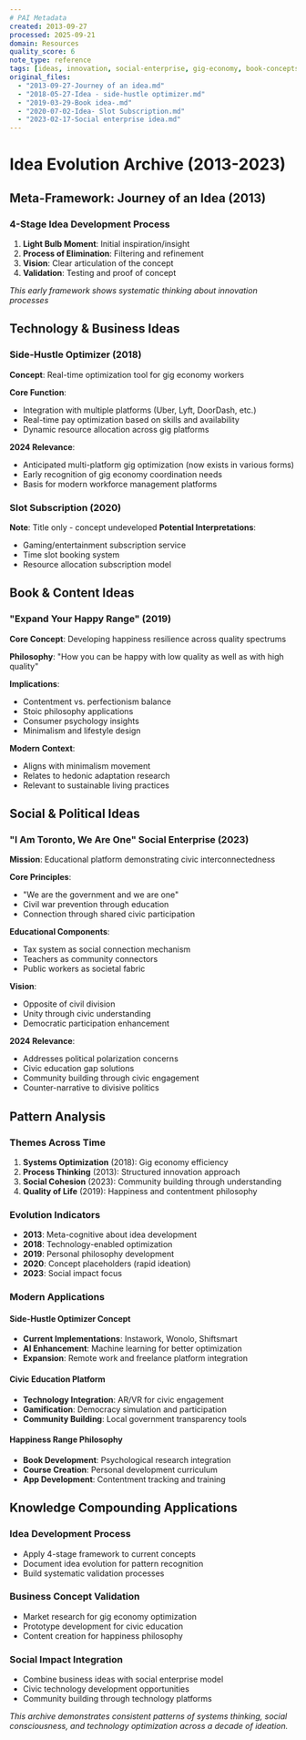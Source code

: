 ```yaml
---
# PAI Metadata
created: 2013-09-27
processed: 2025-09-21
domain: Resources
quality_score: 6
note_type: reference
tags: [ideas, innovation, social-enterprise, gig-economy, book-concepts, process-thinking]
original_files:
  - "2013-09-27-Journey of an idea.md"
  - "2018-05-27-Idea - side-hustle optimizer.md"
  - "2019-03-29-Book idea-.md"
  - "2020-07-02-Idea- Slot Subscription.md"
  - "2023-02-17-Social enterprise idea.md"
---
```


# Idea Evolution Archive (2013-2023)

## Meta-Framework: Journey of an Idea (2013)

### 4-Stage Idea Development Process
1. **Light Bulb Moment**: Initial inspiration/insight
2. **Process of Elimination**: Filtering and refinement
3. **Vision**: Clear articulation of the concept
4. **Validation**: Testing and proof of concept

*This early framework shows systematic thinking about innovation processes*

## Technology & Business Ideas

### Side-Hustle Optimizer (2018)
**Concept**: Real-time optimization tool for gig economy workers

**Core Function**:
- Integration with multiple platforms (Uber, Lyft, DoorDash, etc.)
- Real-time pay optimization based on skills and availability
- Dynamic resource allocation across gig platforms

**2024 Relevance**:
- Anticipated multi-platform gig optimization (now exists in various forms)
- Early recognition of gig economy coordination needs
- Basis for modern workforce management platforms

### Slot Subscription (2020)
**Note**: Title only - concept undeveloped
**Potential Interpretations**:
- Gaming/entertainment subscription service
- Time slot booking system
- Resource allocation subscription model

## Book & Content Ideas

### "Expand Your Happy Range" (2019)
**Core Concept**: Developing happiness resilience across quality spectrums

**Philosophy**:
"How you can be happy with low quality as well as with high quality"

**Implications**:
- Contentment vs. perfectionism balance
- Stoic philosophy applications
- Consumer psychology insights
- Minimalism and lifestyle design

**Modern Context**:
- Aligns with minimalism movement
- Relates to hedonic adaptation research
- Relevant to sustainable living practices

## Social & Political Ideas

### "I Am Toronto, We Are One" Social Enterprise (2023)
**Mission**: Educational platform demonstrating civic interconnectedness

**Core Principles**:
- "We are the government and we are one"
- Civil war prevention through education
- Connection through shared civic participation

**Educational Components**:
- Tax system as social connection mechanism
- Teachers as community connectors
- Public workers as societal fabric

**Vision**:
- Opposite of civil division
- Unity through civic understanding
- Democratic participation enhancement

**2024 Relevance**:
- Addresses political polarization concerns
- Civic education gap solutions
- Community building through civic engagement
- Counter-narrative to divisive politics

## Pattern Analysis

### Themes Across Time
1. **Systems Optimization** (2018): Gig economy efficiency
2. **Process Thinking** (2013): Structured innovation approach
3. **Social Cohesion** (2023): Community building through understanding
4. **Quality of Life** (2019): Happiness and contentment philosophy

### Evolution Indicators
- **2013**: Meta-cognitive about idea development
- **2018**: Technology-enabled optimization
- **2019**: Personal philosophy development
- **2020**: Concept placeholders (rapid ideation)
- **2023**: Social impact focus

### Modern Applications

#### Side-Hustle Optimizer Concept
- **Current Implementations**: Instawork, Wonolo, Shiftsmart
- **AI Enhancement**: Machine learning for better optimization
- **Expansion**: Remote work and freelance platform integration

#### Civic Education Platform
- **Technology Integration**: AR/VR for civic engagement
- **Gamification**: Democracy simulation and participation
- **Community Building**: Local government transparency tools

#### Happiness Range Philosophy
- **Book Development**: Psychological research integration
- **Course Creation**: Personal development curriculum
- **App Development**: Contentment tracking and training

## Knowledge Compounding Applications

### Idea Development Process
- Apply 4-stage framework to current concepts
- Document idea evolution for pattern recognition
- Build systematic validation processes

### Business Concept Validation
- Market research for gig economy optimization
- Prototype development for civic education
- Content creation for happiness philosophy

### Social Impact Integration
- Combine business ideas with social enterprise model
- Civic technology development opportunities
- Community building through technology platforms

*This archive demonstrates consistent patterns of systems thinking, social consciousness, and technology optimization across a decade of ideation.*